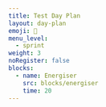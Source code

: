 ```yaml
---
title: Test Day Plan
layout: day-plan
emoji: 🧪
menu_level:
  - sprint
weight: 3
noRegister: false
blocks:
  - name: Energiser
    src: blocks/energiser
    time: 20
---
```

